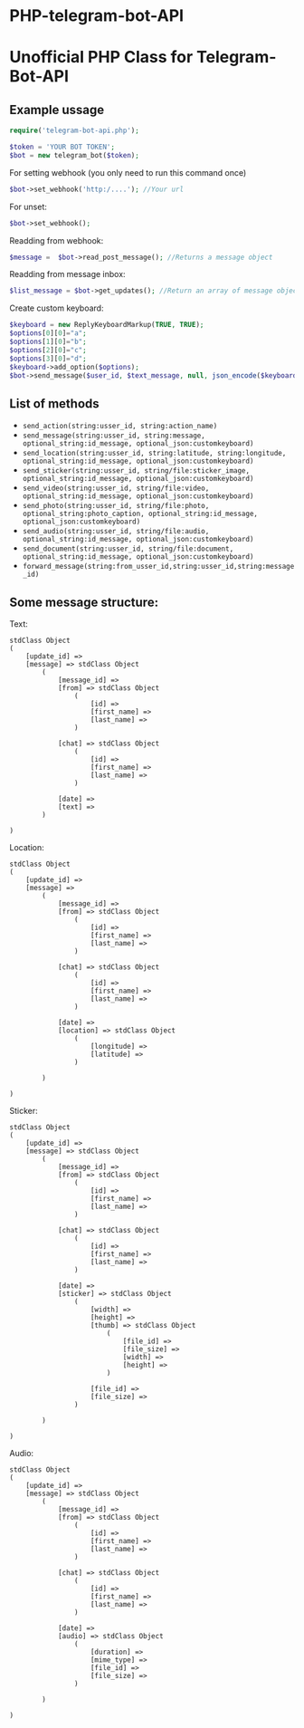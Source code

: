 # PHP-telegram-bot-API
Unofficial PHP Class for Telegram-Bot-API
=====================================

Example ussage
--------------
```php
require('telegram-bot-api.php');

$token = 'YOUR BOT TOKEN';
$bot = new telegram_bot($token);
```

For setting webhook (you only need to run this command once)
```php
$bot->set_webhook('http:/....'); //Your url
```
For unset:
```php
$bot->set_webhook();
```

Readding from webhook:
```php
$message =  $bot->read_post_message(); //Returns a message object
```
Readding from message inbox:
```php
$list_message = $bot->get_updates(); //Return an array of message objects
```

Create custom keyboard:
```php
$keyboard = new ReplyKeyboardMarkup(TRUE, TRUE);
$options[0][0]="a";
$options[1][0]="b";
$options[2][0]="c";
$options[3][0]="d";
$keyboard->add_option($options);
$bot->send_message($user_id, $text_message, null, json_encode($keyboard));
```

List of methods
---------------
* `send_action(string:usser_id, string:action_name)`
* `send_message(string:usser_id, string:message, optional_string:id_message, optional_json:customkeyboard)`
* `send_location(string:usser_id, string:latitude, string:longitude, optional_string:id_message, optional_json:customkeyboard)`
* `send_sticker(string:usser_id, string/file:sticker_image, optional_string:id_message, optional_json:customkeyboard)`
* `send_video(string:usser_id, string/file:video, optional_string:id_message, optional_json:customkeyboard)`
* `send_photo(string:usser_id, string/file:photo, optional_string:photo_caption, optional_string:id_message, optional_json:customkeyboard)`
* `send_audio(string:usser_id, string/file:audio, optional_string:id_message, optional_json:customkeyboard)`
* `send_document(string:usser_id, string/file:document, optional_string:id_message, optional_json:customkeyboard)`
* `forward_message(string:from_usser_id,string:usser_id,string:message_id)`


Some message structure:
-----------------------
Text:
```
stdClass Object
(
    [update_id] =>
    [message] => stdClass Object
        (
            [message_id] =>
            [from] => stdClass Object
                (
                    [id] =>
                    [first_name] =>
                    [last_name] =>
                )

            [chat] => stdClass Object
                (
                    [id] =>
                    [first_name] =>
                    [last_name] =>
                )

            [date] =>
            [text] =>
        )

)
```
Location:
```
stdClass Object
(
    [update_id] =>
    [message] =>
        (
            [message_id] =>
            [from] => stdClass Object
                (
                    [id] =>
                    [first_name] =>
                    [last_name] =>
                )

            [chat] => stdClass Object
                (
                    [id] =>
                    [first_name] =>
                    [last_name] =>
                )

            [date] =>
            [location] => stdClass Object
                (
                    [longitude] =>
                    [latitude] =>
                )

        )

)
```

Sticker:
```
stdClass Object
(
    [update_id] => 
    [message] => stdClass Object
        (
            [message_id] => 
            [from] => stdClass Object
                (
                    [id] => 
                    [first_name] => 
                    [last_name] => 
                )

            [chat] => stdClass Object
                (
                    [id] => 
                    [first_name] => 
                    [last_name] => 
                )

            [date] => 
            [sticker] => stdClass Object
                (
                    [width] => 
                    [height] => 
                    [thumb] => stdClass Object
                        (
                            [file_id] => 
                            [file_size] => 
                            [width] => 
                            [height] => 
                        )

                    [file_id] =>
                    [file_size] =>
                )

        )

)
```
Audio:
```
stdClass Object
(
    [update_id] =>
    [message] => stdClass Object
        (
            [message_id] =>
            [from] => stdClass Object
                (
                    [id] =>
                    [first_name] =>
                    [last_name] =>
                )

            [chat] => stdClass Object
                (
                    [id] => 
                    [first_name] => 
                    [last_name] => 
                )

            [date] => 
            [audio] => stdClass Object
                (
                    [duration] => 
                    [mime_type] => 
                    [file_id] => 
                    [file_size] => 
                )

        )

)
```
